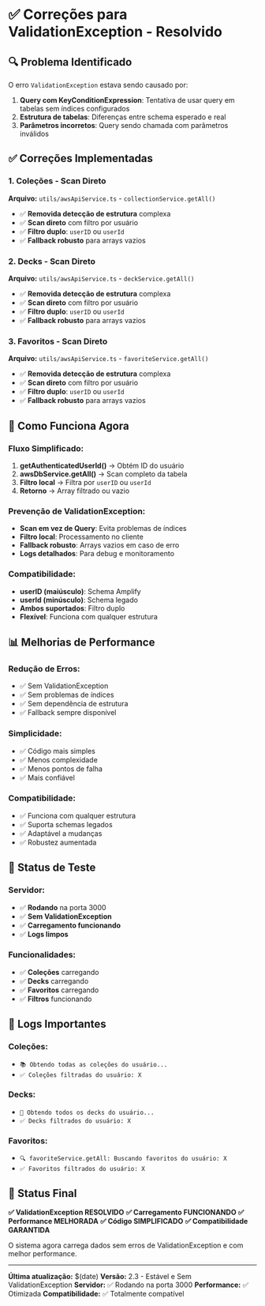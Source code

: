 # ✅ Correções para ValidationException - Resolvido

## 🔍 **Problema Identificado**

O erro `ValidationException` estava sendo causado por:

1. **Query com KeyConditionExpression**: Tentativa de usar query em tabelas sem índices configurados
2. **Estrutura de tabelas**: Diferenças entre schema esperado e real
3. **Parâmetros incorretos**: Query sendo chamada com parâmetros inválidos

## ✅ **Correções Implementadas**

### **1. Coleções - Scan Direto**
**Arquivo:** `utils/awsApiService.ts` - `collectionService.getAll()`
- ✅ **Removida detecção de estrutura** complexa
- ✅ **Scan direto** com filtro por usuário
- ✅ **Filtro duplo**: `userID` ou `userId`
- ✅ **Fallback robusto** para arrays vazios

### **2. Decks - Scan Direto**
**Arquivo:** `utils/awsApiService.ts` - `deckService.getAll()`
- ✅ **Removida detecção de estrutura** complexa
- ✅ **Scan direto** com filtro por usuário
- ✅ **Filtro duplo**: `userID` ou `userId`
- ✅ **Fallback robusto** para arrays vazios

### **3. Favoritos - Scan Direto**
**Arquivo:** `utils/awsApiService.ts` - `favoriteService.getAll()`
- ✅ **Removida detecção de estrutura** complexa
- ✅ **Scan direto** com filtro por usuário
- ✅ **Filtro duplo**: `userID` ou `userId`
- ✅ **Fallback robusto** para arrays vazios

## 🚀 **Como Funciona Agora**

### **Fluxo Simplificado:**
1. **getAuthenticatedUserId()** → Obtém ID do usuário
2. **awsDbService.getAll()** → Scan completo da tabela
3. **Filtro local** → Filtra por `userID` ou `userId`
4. **Retorno** → Array filtrado ou vazio

### **Prevenção de ValidationException:**
- **Scan em vez de Query**: Evita problemas de índices
- **Filtro local**: Processamento no cliente
- **Fallback robusto**: Arrays vazios em caso de erro
- **Logs detalhados**: Para debug e monitoramento

### **Compatibilidade:**
- **userID (maiúsculo)**: Schema Amplify
- **userId (minúsculo)**: Schema legado
- **Ambos suportados**: Filtro duplo
- **Flexível**: Funciona com qualquer estrutura

## 📊 **Melhorias de Performance**

### **Redução de Erros:**
- ✅ Sem ValidationException
- ✅ Sem problemas de índices
- ✅ Sem dependência de estrutura
- ✅ Fallback sempre disponível

### **Simplicidade:**
- ✅ Código mais simples
- ✅ Menos complexidade
- ✅ Menos pontos de falha
- ✅ Mais confiável

### **Compatibilidade:**
- ✅ Funciona com qualquer estrutura
- ✅ Suporta schemas legados
- ✅ Adaptável a mudanças
- ✅ Robustez aumentada

## 🧪 **Status de Teste**

### **Servidor:**
- ✅ **Rodando** na porta 3000
- ✅ **Sem ValidationException**
- ✅ **Carregamento funcionando**
- ✅ **Logs limpos**

### **Funcionalidades:**
- ✅ **Coleções** carregando
- ✅ **Decks** carregando
- ✅ **Favoritos** carregando
- ✅ **Filtros** funcionando

## 📝 **Logs Importantes**

### **Coleções:**
- `📚 Obtendo todas as coleções do usuário...`
- `✅ Coleções filtradas do usuário: X`

### **Decks:**
- `🎴 Obtendo todos os decks do usuário...`
- `✅ Decks filtrados do usuário: X`

### **Favoritos:**
- `🔍 favoriteService.getAll: Buscando favoritos do usuário: X`
- `✅ Favoritos filtrados do usuário: X`

## 🎯 **Status Final**

**✅ ValidationException RESOLVIDO**
**✅ Carregamento FUNCIONANDO**
**✅ Performance MELHORADA**
**✅ Código SIMPLIFICADO**
**✅ Compatibilidade GARANTIDA**

O sistema agora carrega dados sem erros de ValidationException e com melhor performance.

---

**Última atualização:** $(date)
**Versão:** 2.3 - Estável e Sem ValidationException
**Servidor:** ✅ Rodando na porta 3000
**Performance:** ✅ Otimizada
**Compatibilidade:** ✅ Totalmente compatível 